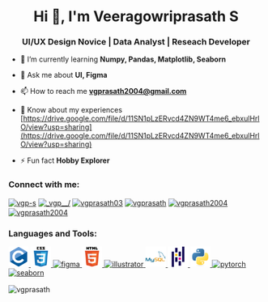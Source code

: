 <h1 align="center">Hi 👋, I'm Veeragowriprasath S</h1>
<h3 align="center">UI/UX Design Novice | Data Analyst | Reseach Developer</h3>

- 🌱 I’m currently learning **Numpy, Pandas, Matplotlib, Seaborn**

- 💬 Ask me about **UI, Figma**

- 📫 How to reach me **vgprasath2004@gmail.com**

- 📄 Know about my experiences [https://drive.google.com/file/d/11SN1pLzERvcd4ZN9WT4me6_ebxulHrlO/view?usp=sharing](https://drive.google.com/file/d/11SN1pLzERvcd4ZN9WT4me6_ebxulHrlO/view?usp=sharing)

- ⚡ Fun fact **Hobby Explorer**

<h3 align="left">Connect with me:</h3>
<p align="left">
<a href="https://linkedin.com/in/vgp-s" target="blank"><img align="center" src="https://raw.githubusercontent.com/rahuldkjain/github-profile-readme-generator/master/src/images/icons/Social/linked-in-alt.svg" alt="vgp-s" height="30" width="40" /></a>
<a href="https://instagram.com/_vgp__/" target="blank"><img align="center" src="https://raw.githubusercontent.com/rahuldkjain/github-profile-readme-generator/master/src/images/icons/Social/instagram.svg" alt="_vgp__/" height="30" width="40" /></a>
<a href="https://www.behance.net/vgprasath03" target="blank"><img align="center" src="https://raw.githubusercontent.com/rahuldkjain/github-profile-readme-generator/master/src/images/icons/Social/behance.svg" alt="vgprasath03" height="30" width="40" /></a>
<a href="https://www.codechef.com/users/vgprasath" target="blank"><img align="center" src="https://cdn.jsdelivr.net/npm/simple-icons@3.1.0/icons/codechef.svg" alt="vgprasath" height="30" width="40" /></a>
<a href="https://www.hackerrank.com/vgprasath2004" target="blank"><img align="center" src="https://raw.githubusercontent.com/rahuldkjain/github-profile-readme-generator/master/src/images/icons/Social/hackerrank.svg" alt="vgprasath2004" height="30" width="40" /></a>
<a href="https://www.leetcode.com/vgprasath2004" target="blank"><img align="center" src="https://raw.githubusercontent.com/rahuldkjain/github-profile-readme-generator/master/src/images/icons/Social/leet-code.svg" alt="vgprasath2004" height="30" width="40" /></a>
</p>

<h3 align="left">Languages and Tools:</h3>
<p align="left"> <a href="https://www.cprogramming.com/" target="_blank" rel="noreferrer"> <img src="https://raw.githubusercontent.com/devicons/devicon/master/icons/c/c-original.svg" alt="c" width="40" height="40"/> </a> <a href="https://www.w3schools.com/css/" target="_blank" rel="noreferrer"> <img src="https://raw.githubusercontent.com/devicons/devicon/master/icons/css3/css3-original-wordmark.svg" alt="css3" width="40" height="40"/> </a> <a href="https://www.figma.com/" target="_blank" rel="noreferrer"> <img src="https://www.vectorlogo.zone/logos/figma/figma-icon.svg" alt="figma" width="40" height="40"/> </a> <a href="https://www.w3.org/html/" target="_blank" rel="noreferrer"> <img src="https://raw.githubusercontent.com/devicons/devicon/master/icons/html5/html5-original-wordmark.svg" alt="html5" width="40" height="40"/> </a> <a href="https://www.adobe.com/in/products/illustrator.html" target="_blank" rel="noreferrer"> <img src="https://www.vectorlogo.zone/logos/adobe_illustrator/adobe_illustrator-icon.svg" alt="illustrator" width="40" height="40"/> </a> <a href="https://www.mysql.com/" target="_blank" rel="noreferrer"> <img src="https://raw.githubusercontent.com/devicons/devicon/master/icons/mysql/mysql-original-wordmark.svg" alt="mysql" width="40" height="40"/> </a> <a href="https://pandas.pydata.org/" target="_blank" rel="noreferrer"> <img src="https://raw.githubusercontent.com/devicons/devicon/2ae2a900d2f041da66e950e4d48052658d850630/icons/pandas/pandas-original.svg" alt="pandas" width="40" height="40"/> </a> <a href="https://www.python.org" target="_blank" rel="noreferrer"> <img src="https://raw.githubusercontent.com/devicons/devicon/master/icons/python/python-original.svg" alt="python" width="40" height="40"/> </a> <a href="https://pytorch.org/" target="_blank" rel="noreferrer"> <img src="https://www.vectorlogo.zone/logos/pytorch/pytorch-icon.svg" alt="pytorch" width="40" height="40"/> </a> <a href="https://seaborn.pydata.org/" target="_blank" rel="noreferrer"> <img src="https://seaborn.pydata.org/_images/logo-mark-lightbg.svg" alt="seaborn" width="40" height="40"/> </a> </p>

<p><img align="center" src="https://github-readme-stats.vercel.app/api/top-langs?username=vgprasath&show_icons=true&locale=en&layout=compact" alt="vgprasath" /></p>
